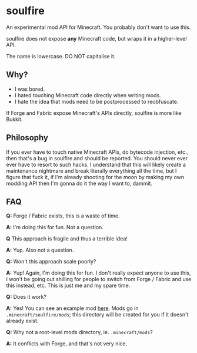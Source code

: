 # soulfire

An experimental mod API for Minecraft. You probably don't want to use this.

soulfire does not expose **any** Minecraft code, but wraps it in a higher-level API.

The name is lowercase. DO NOT capitalise it.

## Why?

- I was bored.
- I hated touching Minecraft code directly when writing mods.
- I hate the idea that mods need to be postprocessed to reobfuscate.

If Forge and Fabric expose Minecraft's APIs directly, soulfire is more like Bukkit.

## Philosophy

If you ever have to touch native Minecraft APIs, do bytecode injection, etc., then that's a bug in soulfire and should
be reported. You should never ever ever have to resort to such hacks. I understand that this will likely create a
maintenance nightmare and break literally everything all the time, but I figure that fuck it, if I'm already shooting
for the moon by making my own modding API then I'm gonna do it the way I want to, dammit.

## FAQ

**Q:** Forge / Fabric exists, this is a waste of time.

**A:** I'm doing this for fun. Not a question.

**Q** This approach is fragile and thus a terrible idea!

**A:** Yup. Also not a question.

**Q:** Won't this approach scale poorly?

**A:** Yup! Again, I'm doing this for fun. I don't really expect anyone to use this, I won't be going out shilling for
people to switch from Forge / Fabric and use this instead, etc. This is just me and my spare time.

**Q:** Does it work?

**A:** Yes! You can see an example mod [here](https://github.com/queer/soulfire/tree/mistress/soulfire-example-mod).
Mods go in `.minecraft/soulfire/mods`; this directory will be created for you if it doesn't already exist.

**Q:** Why not a root-level mods directory, ie. `.minecraft/mods`?

**A:** It conflicts with Forge, and that's not very nice.